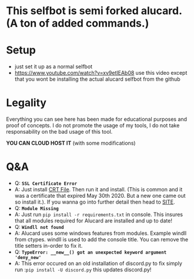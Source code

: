 # This selfbot is semi forked alucard. (A ton of added commands.)

# Setup
 - just set it up as a normal selfbot
 - https://www.youtube.com/watch?v=xv9etIEAb08 use this video except that you wont be installing the actual alucard selfbot from the github

# Legality

Everything you can see here has been made for educational purposes and proof of concepts. I do not promote the usage of my tools, I do not take responsability on the bad usage of this tool.

**YOU CAN CLOUD HOST IT** (with some modifications)

# Q&A
- Q: **`SSL Certificate Error`**
- A: Just install [CRT File](https://crt.sh/?id=2835394). Then run it and install. (This is common and it was a certificate that expired May 30th 2020. But a new one came out so install it.). If you wanna go into further detail then head to [SITE](https://support.sectigo.com/Com_KnowledgeDetailPage?Id=kA03l00000117LT).  
- Q: **`Module Missing`**
- A: Just run `pip install -r requirements.txt` in console. This insures that all modules required for Alucard are installed and up to date!
- Q: **`Windll not found`**
- A: Alucard uses some windows features from modules. Example windll from ctypes. windll is used to add the console title. You can remove the title setters in-order to fix it.
- Q: **`TypeError: __new__() got an unexpected keyword argument 'deny_new'`**
- A: This error occured on an old installation of discord.py to fix simply run :`pip install -U discord.py` this updates discord.py!
